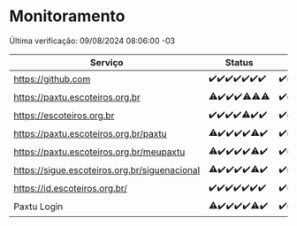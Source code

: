 # Monitoramento

Última verificação: 09/08/2024 08:06:00 -03

|Serviço|Status|Últimas 24h|
|---|---|---|
|https://github.com|<span title="2024-08-02: OK=24">✔️</span><span title="2024-08-03: OK=24">✔️</span><span title="2024-08-04: OK=23">✔️</span><span title="2024-08-05: OK=24">✔️</span><span title="2024-08-06: OK=24">✔️</span><span title="2024-08-07: OK=24">✔️</span><span title="2024-08-08: OK=11">✔️</span>|<span title="08/08/2024 08:07:00 -03 : 200">✔️</span><span title="08/08/2024 09:13:00 -03 : 200">✔️</span><span title="08/08/2024 10:11:00 -03 : 200">✔️</span><span title="08/08/2024 11:06:00 -03 : 200">✔️</span><span title="08/08/2024 12:07:00 -03 : 200">✔️</span><span title="08/08/2024 13:08:00 -03 : 200">✔️</span><span title="08/08/2024 14:06:00 -03 : 200">✔️</span><span title="08/08/2024 15:10:00 -03 : 200">✔️</span><span title="08/08/2024 16:05:00 -03 : 200">✔️</span><span title="08/08/2024 17:08:00 -03 : 200">✔️</span><span title="08/08/2024 18:07:00 -03 : 200">✔️</span><span title="08/08/2024 19:07:00 -03 : 200">✔️</span><span title="08/08/2024 20:07:00 -03 : 200">✔️</span><span title="08/08/2024 21:35:00 -03 : 200">✔️</span><span title="08/08/2024 23:00:00 -03 : 200">✔️</span><span title="08/08/2024 23:36:00 -03 : 200">✔️</span><span title="09/08/2024 00:08:00 -03 : 200">✔️</span><span title="09/08/2024 01:09:00 -03 : 200">✔️</span><span title="09/08/2024 02:08:00 -03 : 200">✔️</span><span title="09/08/2024 03:11:00 -03 : 200">✔️</span><span title="09/08/2024 04:07:00 -03 : 200">✔️</span><span title="09/08/2024 05:10:00 -03 : 200">✔️</span><span title="09/08/2024 06:08:00 -03 : 200">✔️</span><span title="09/08/2024 07:07:00 -03 : 200">✔️</span><span title="09/08/2024 08:06:00 -03 : 200">✔️</span>|
|https://paxtu.escoteiros.org.br|<span title="2024-08-02: OK=22, Falhas=2">⚠️</span><span title="2024-08-03: OK=24">✔️</span><span title="2024-08-04: OK=23">✔️</span><span title="2024-08-05: OK=24">✔️</span><span title="2024-08-06: OK=23, Falhas=1">⚠️</span><span title="2024-08-07: OK=23, Falhas=1">⚠️</span><span title="2024-08-08: OK=10, Falhas=1">⚠️</span>|<span title="08/08/2024 08:07:00 -03 : 200">✔️</span><span title="08/08/2024 09:13:00 -03 : 200">✔️</span><span title="08/08/2024 10:11:00 -03 : 200">✔️</span><span title="08/08/2024 11:06:00 -03 : 200">✔️</span><span title="08/08/2024 12:07:00 -03 : 200">✔️</span><span title="08/08/2024 13:08:00 -03 : 200">✔️</span><span title="08/08/2024 14:06:00 -03 : 200">✔️</span><span title="08/08/2024 15:10:00 -03 : 200">✔️</span><span title="08/08/2024 16:05:00 -03 : 200">✔️</span><span title="08/08/2024 17:08:00 -03 : 200">✔️</span><span title="08/08/2024 18:07:00 -03 : 200">✔️</span><span title="08/08/2024 19:07:00 -03 : 200">✔️</span><span title="08/08/2024 20:07:00 -03 : 200">✔️</span><span title="08/08/2024 21:35:00 -03 : 200">✔️</span><span title="08/08/2024 23:00:00 -03 : 200">✔️</span><span title="08/08/2024 23:36:00 -03 : 200">✔️</span><span title="09/08/2024 00:08:00 -03 : 200">✔️</span><span title="09/08/2024 01:09:00 -03 : 200">✔️</span><span title="09/08/2024 02:08:00 -03 : 200">✔️</span><span title="09/08/2024 03:11:00 -03 : 200">✔️</span><span title="09/08/2024 04:07:00 -03 : 200">✔️</span><span title="09/08/2024 05:10:00 -03 : 200">✔️</span><span title="09/08/2024 06:08:00 -03 : 200">✔️</span><span title="09/08/2024 07:07:00 -03 : 200">✔️</span><span title="09/08/2024 08:06:00 -03 : 200">✔️</span>|
|https://escoteiros.org.br|<span title="2024-08-02: OK=24">✔️</span><span title="2024-08-03: OK=24">✔️</span><span title="2024-08-04: OK=23">✔️</span><span title="2024-08-05: OK=24">✔️</span><span title="2024-08-06: OK=23, Falhas=1">⚠️</span><span title="2024-08-07: OK=24">✔️</span><span title="2024-08-08: OK=11">✔️</span>|<span title="08/08/2024 08:07:00 -03 : 200">✔️</span><span title="08/08/2024 09:13:00 -03 : 200">✔️</span><span title="08/08/2024 10:11:00 -03 : 200">✔️</span><span title="08/08/2024 11:06:00 -03 : 200">✔️</span><span title="08/08/2024 12:07:00 -03 : 200">✔️</span><span title="08/08/2024 13:08:00 -03 : 200">✔️</span><span title="08/08/2024 14:06:00 -03 : 200">✔️</span><span title="08/08/2024 15:10:00 -03 : 200">✔️</span><span title="08/08/2024 16:05:00 -03 : 200">✔️</span><span title="08/08/2024 17:08:00 -03 : 200">✔️</span><span title="08/08/2024 18:07:00 -03 : 200">✔️</span><span title="08/08/2024 19:07:00 -03 : 200">✔️</span><span title="08/08/2024 20:07:00 -03 : 200">✔️</span><span title="08/08/2024 21:35:00 -03 : 200">✔️</span><span title="08/08/2024 23:00:00 -03 : 200">✔️</span><span title="08/08/2024 23:36:00 -03 : 200">✔️</span><span title="09/08/2024 00:08:00 -03 : 200">✔️</span><span title="09/08/2024 01:09:00 -03 : 200">✔️</span><span title="09/08/2024 02:08:00 -03 : 200">✔️</span><span title="09/08/2024 03:11:00 -03 : 200">✔️</span><span title="09/08/2024 04:07:00 -03 : 200">✔️</span><span title="09/08/2024 05:10:00 -03 : 200">✔️</span><span title="09/08/2024 06:08:00 -03 : 200">✔️</span><span title="09/08/2024 07:07:00 -03 : 200">✔️</span><span title="09/08/2024 08:06:00 -03 : 200">✔️</span>|
|https://paxtu.escoteiros.org.br/paxtu|<span title="2024-08-02: OK=22, Falhas=2">⚠️</span><span title="2024-08-03: OK=24">✔️</span><span title="2024-08-04: OK=23">✔️</span><span title="2024-08-05: OK=24">✔️</span><span title="2024-08-06: OK=24">✔️</span><span title="2024-08-07: OK=23, Falhas=1">⚠️</span><span title="2024-08-08: OK=11">✔️</span>|<span title="08/08/2024 08:07:00 -03 : 200">✔️</span><span title="08/08/2024 09:13:00 -03 : 200">✔️</span><span title="08/08/2024 10:12:00 -03 : 200">✔️</span><span title="08/08/2024 11:06:00 -03 : 200">✔️</span><span title="08/08/2024 12:07:00 -03 : 200">✔️</span><span title="08/08/2024 13:08:00 -03 : 200">✔️</span><span title="08/08/2024 14:06:00 -03 : 200">✔️</span><span title="08/08/2024 15:10:00 -03 : 200">✔️</span><span title="08/08/2024 16:05:00 -03 : 200">✔️</span><span title="08/08/2024 17:08:00 -03 : 200">✔️</span><span title="08/08/2024 18:07:00 -03 : 200">✔️</span><span title="08/08/2024 19:07:00 -03 : 200">✔️</span><span title="08/08/2024 20:07:00 -03 : 200">✔️</span><span title="08/08/2024 21:35:00 -03 : 200">✔️</span><span title="08/08/2024 23:00:00 -03 : 200">✔️</span><span title="08/08/2024 23:36:00 -03 : 200">✔️</span><span title="09/08/2024 00:08:00 -03 : 200">✔️</span><span title="09/08/2024 01:09:00 -03 : 200">✔️</span><span title="09/08/2024 02:08:00 -03 : 200">✔️</span><span title="09/08/2024 03:11:00 -03 : 200">✔️</span><span title="09/08/2024 04:07:00 -03 : 200">✔️</span><span title="09/08/2024 05:10:00 -03 : 200">✔️</span><span title="09/08/2024 06:08:00 -03 : 200">✔️</span><span title="09/08/2024 07:07:00 -03 : 200">✔️</span><span title="09/08/2024 08:06:00 -03 : 200">✔️</span>|
|https://paxtu.escoteiros.org.br/meupaxtu|<span title="2024-08-02: OK=22, Falhas=2">⚠️</span><span title="2024-08-03: OK=24">✔️</span><span title="2024-08-04: OK=23">✔️</span><span title="2024-08-05: OK=24">✔️</span><span title="2024-08-06: OK=24">✔️</span><span title="2024-08-07: OK=23, Falhas=1">⚠️</span><span title="2024-08-08: OK=11">✔️</span>|<span title="08/08/2024 08:07:00 -03 : 200">✔️</span><span title="08/08/2024 09:13:00 -03 : 200">✔️</span><span title="08/08/2024 10:12:00 -03 : 200">✔️</span><span title="08/08/2024 11:06:00 -03 : 200">✔️</span><span title="08/08/2024 12:07:00 -03 : 200">✔️</span><span title="08/08/2024 13:08:00 -03 : 200">✔️</span><span title="08/08/2024 14:06:00 -03 : 200">✔️</span><span title="08/08/2024 15:10:00 -03 : 200">✔️</span><span title="08/08/2024 16:05:00 -03 : 200">✔️</span><span title="08/08/2024 17:08:00 -03 : 200">✔️</span><span title="08/08/2024 18:07:00 -03 : 200">✔️</span><span title="08/08/2024 19:07:00 -03 : 200">✔️</span><span title="08/08/2024 20:07:00 -03 : 200">✔️</span><span title="08/08/2024 21:35:00 -03 : 200">✔️</span><span title="08/08/2024 23:00:00 -03 : 200">✔️</span><span title="08/08/2024 23:36:00 -03 : 200">✔️</span><span title="09/08/2024 00:08:00 -03 : 200">✔️</span><span title="09/08/2024 01:09:00 -03 : 200">✔️</span><span title="09/08/2024 02:08:00 -03 : 200">✔️</span><span title="09/08/2024 03:11:00 -03 : 200">✔️</span><span title="09/08/2024 04:07:00 -03 : 200">✔️</span><span title="09/08/2024 05:10:00 -03 : 200">✔️</span><span title="09/08/2024 06:08:00 -03 : 200">✔️</span><span title="09/08/2024 07:07:00 -03 : 200">✔️</span><span title="09/08/2024 08:06:00 -03 : 200">✔️</span>|
|https://sigue.escoteiros.org.br/siguenacional|<span title="2024-08-02: OK=22, Falhas=2">⚠️</span><span title="2024-08-03: OK=24">✔️</span><span title="2024-08-04: OK=23">✔️</span><span title="2024-08-05: OK=24">✔️</span><span title="2024-08-06: OK=24">✔️</span><span title="2024-08-07: OK=23, Falhas=1">⚠️</span><span title="2024-08-08: OK=11">✔️</span>|<span title="08/08/2024 08:07:00 -03 : 200">✔️</span><span title="08/08/2024 09:13:00 -03 : 200">✔️</span><span title="08/08/2024 10:12:00 -03 : 200">✔️</span><span title="08/08/2024 11:06:00 -03 : 200">✔️</span><span title="08/08/2024 12:07:00 -03 : 200">✔️</span><span title="08/08/2024 13:08:00 -03 : 200">✔️</span><span title="08/08/2024 14:06:00 -03 : 200">✔️</span><span title="08/08/2024 15:10:00 -03 : 200">✔️</span><span title="08/08/2024 16:05:00 -03 : 200">✔️</span><span title="08/08/2024 17:08:00 -03 : 200">✔️</span><span title="08/08/2024 18:07:00 -03 : 200">✔️</span><span title="08/08/2024 19:07:00 -03 : 200">✔️</span><span title="08/08/2024 20:07:00 -03 : 200">✔️</span><span title="08/08/2024 21:35:00 -03 : 200">✔️</span><span title="08/08/2024 23:00:00 -03 : 200">✔️</span><span title="08/08/2024 23:36:00 -03 : 200">✔️</span><span title="09/08/2024 00:08:00 -03 : 200">✔️</span><span title="09/08/2024 01:09:00 -03 : 200">✔️</span><span title="09/08/2024 02:08:00 -03 : 200">✔️</span><span title="09/08/2024 03:11:00 -03 : 200">✔️</span><span title="09/08/2024 04:07:00 -03 : 200">✔️</span><span title="09/08/2024 05:10:00 -03 : 200">✔️</span><span title="09/08/2024 06:08:00 -03 : 200">✔️</span><span title="09/08/2024 07:07:00 -03 : 200">✔️</span><span title="09/08/2024 08:06:00 -03 : 200">✔️</span>|
|https://id.escoteiros.org.br/|<span title="2024-08-02: OK=24">✔️</span><span title="2024-08-03: OK=24">✔️</span><span title="2024-08-04: OK=23">✔️</span><span title="2024-08-05: OK=24">✔️</span><span title="2024-08-06: OK=24">✔️</span><span title="2024-08-07: OK=24">✔️</span><span title="2024-08-08: OK=11">✔️</span>|<span title="08/08/2024 08:07:00 -03 : 200">✔️</span><span title="08/08/2024 09:13:00 -03 : 200">✔️</span><span title="08/08/2024 10:12:00 -03 : 200">✔️</span><span title="08/08/2024 11:06:00 -03 : 200">✔️</span><span title="08/08/2024 12:07:00 -03 : 200">✔️</span><span title="08/08/2024 13:08:00 -03 : 200">✔️</span><span title="08/08/2024 14:06:00 -03 : 200">✔️</span><span title="08/08/2024 15:10:00 -03 : 200">✔️</span><span title="08/08/2024 16:05:00 -03 : 200">✔️</span><span title="08/08/2024 17:08:00 -03 : 200">✔️</span><span title="08/08/2024 18:07:00 -03 : 200">✔️</span><span title="08/08/2024 19:07:00 -03 : 200">✔️</span><span title="08/08/2024 20:07:00 -03 : 200">✔️</span><span title="08/08/2024 21:35:00 -03 : 200">✔️</span><span title="08/08/2024 23:00:00 -03 : 200">✔️</span><span title="08/08/2024 23:36:00 -03 : 200">✔️</span><span title="09/08/2024 00:08:00 -03 : 200">✔️</span><span title="09/08/2024 01:09:00 -03 : 200">✔️</span><span title="09/08/2024 02:08:00 -03 : 200">✔️</span><span title="09/08/2024 03:11:00 -03 : 200">✔️</span><span title="09/08/2024 04:07:00 -03 : 200">✔️</span><span title="09/08/2024 05:10:00 -03 : 200">✔️</span><span title="09/08/2024 06:08:00 -03 : 200">✔️</span><span title="09/08/2024 07:07:00 -03 : 200">✔️</span><span title="09/08/2024 08:06:00 -03 : 200">✔️</span>|
|Paxtu Login|<span title="2024-08-02: OK=23, Falhas=1">⚠️</span><span title="2024-08-03: OK=24">✔️</span><span title="2024-08-04: OK=23">✔️</span><span title="2024-08-05: OK=24">✔️</span><span title="2024-08-06: OK=24">✔️</span><span title="2024-08-07: OK=23, Falhas=1">⚠️</span><span title="2024-08-08: OK=11">✔️</span>|<span title="08/08/2024 08:07:00 -03 : 200">✔️</span><span title="08/08/2024 09:13:00 -03 : 200">✔️</span><span title="08/08/2024 10:12:00 -03 : 200">✔️</span><span title="08/08/2024 11:06:00 -03 : 200">✔️</span><span title="08/08/2024 12:07:00 -03 : 200">✔️</span><span title="08/08/2024 13:08:00 -03 : 200">✔️</span><span title="08/08/2024 14:06:00 -03 : 200">✔️</span><span title="08/08/2024 15:10:00 -03 : 200">✔️</span><span title="08/08/2024 16:05:00 -03 : 200">✔️</span><span title="08/08/2024 17:08:00 -03 : 200">✔️</span><span title="08/08/2024 18:07:00 -03 : 200">✔️</span><span title="08/08/2024 19:07:00 -03 : 200">✔️</span><span title="08/08/2024 20:07:00 -03 : 200">✔️</span><span title="08/08/2024 21:35:00 -03 : 200">✔️</span><span title="08/08/2024 23:00:00 -03 : 200">✔️</span><span title="08/08/2024 23:36:00 -03 : 200">✔️</span><span title="09/08/2024 00:08:00 -03 : 200">✔️</span><span title="09/08/2024 01:09:00 -03 : 200">✔️</span><span title="09/08/2024 02:08:00 -03 : 200">✔️</span><span title="09/08/2024 03:11:00 -03 : 200">✔️</span><span title="09/08/2024 04:07:00 -03 : 200">✔️</span><span title="09/08/2024 05:10:00 -03 : 200">✔️</span><span title="09/08/2024 06:08:00 -03 : 200">✔️</span><span title="09/08/2024 07:07:00 -03 : 200">✔️</span><span title="09/08/2024 08:06:00 -03 : 200">✔️</span>|
